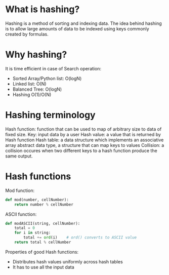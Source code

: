 # What is hashing?
Hashing is a method of sorting and indexing data. The idea behind hashing is to allow large amounts of data to be indexed using keys commonly created by formulas.

# Why hashing?
It is time efficient in case of Search operation:
- Sorted Array/Python list: O(logN)
- Linked list: O(N)
- Balanced Tree: O(logN)
- Hashing O(1)/O(N)

# Hashing terminology
Hash function: function that can be used to map of arbitrary size to data of fixed size.
Key: input data by a user
Hash value: a value that is returned by Hash function
Hash table: a data structure which implements an associative array abstract data type, a structure that can map keys to values
Collision: a collision occures when two different keys to a hash function produce the same output.

# Hash functions
Mod function:
```Python
def mod(number, cellNumber):
    return number % cellNumber
```
ASCII function:
```Python
def modASCII(string, cellNumber):
    total = 0
    for i in string:
        total += ord(i)    # ord() converts to ASCII value
    return total % cellNumber
```
Properties of good Hash functions:
- Distributes hash values uniformly across hash tables
- It has to use all the input data
